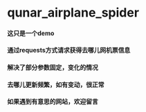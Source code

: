 # qunar_airplane_spider
#### 这只是一个demo
#### 通过requests方式请求获得去哪儿网机票信息
#### 解决了部分参数固定，变化的情况
#### 去哪儿更新频繁，如有变动，很正常
#### 如果遇到有意思的网站，欢迎留言
